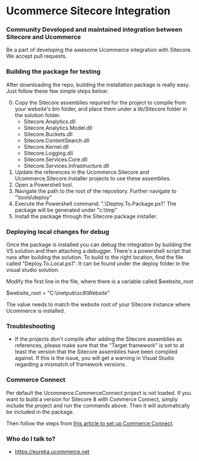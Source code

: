 # Ucommerce Sitecore Integration #

### Community Developed and maintained integration between Sitecore and Ucommerce ###
Be a part of developing the awesome Ucommerce integration with Sitecore. We accept pull requests.

### Building the package for testing ###

After downloading the repo, building the installation package is really easy. 
Just follow these few simple steps below:

0. Copy the Sitecore assemblies required for the project to compile from your website's bin folder, and place them under a lib/Sitecore folder in the solution folder. 
	- Sitecore.Analytics.dll
	- Sitecore.Analytics.Model.dll
	- Sitecore.Buckets.dll
	- Sitecore.ContentSearch.dll
	- Sitecore.Kernel.dll
	- Sitecore.Logging.dll
	- Sitecore.Services.Core.dll
	- Sitecore.Services.Infrastructure.dll
1. Update the references in the Ucommerce.Sitecore and Ucommerce.Sitecore.Installer projects to use these assemblies.
2. Open a Powershell tool.
3. Navigate the path to the root of the repository.
	Further navigate to "\tools\deploy"
4. Execute the Powershell command: ".\Deploy.To.Package.ps1"
	The package will be generated under "c:\tmp"
5. Install the package through the Sitecore package installer.

### Deploying local changes for debug ###

Once the package is installed you can debug the integration by building the VS solution and then attaching a debugger. 
There's a powershell script that runs after building the solution. To build to the right location, find the file called "Deploy.To.Local.ps1". It can be found under the deploy folder in the visual studio solution.

Modify the first line in the file, where there is a variable called $website_root

$website_root = "C:\inetpub\sc8\Website"

The value needs to match the website root of your Sitecore instance where Ucommerce is installed.

### Troubleshooting ###

- If the projects don't compile after adding the Sitecore assemblies as references, please make sure that the "Target framework" is set to at least the version that the Sitecore assemblies have been compiled against. If this is the issue, you will get a warning in Visual Studio regarding a mismatch of framework versions.

### Commerce Connect ###

Per default the Ucommerce.CommerceConnect project is not loaded. If you want to build a version for Sitecore 8 with Commerce Connect, simply include the project and run the commands above. Then it will automatically be included in the package. 

Then follow the steps from [this article to set up Commerce Connect](https://docs.ucommerce.net/ucommerce/v7.18/sitecore/Commerce-Connect/Installation.html).

### Who do I talk to? ###

* https://eureka.ucommerce.net